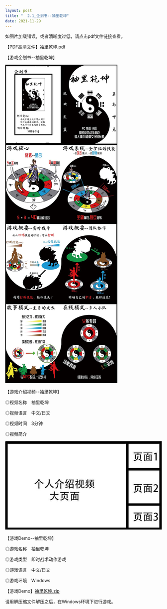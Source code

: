 ```yaml
---
layout: post
title: "  2.1_企划书--袖里乾坤"
date: 2021-11-29
---
```


如图片加载错误，或者清晰度过低，请点击pdf文件链接查看。

【PDF高清文件】[袖里乾坤.pdf](https://1drv.ms/v/s!Aj9fktzHJKNciN02BrABSgitCyzcvw?e=68vd63)

【游戏企划书--袖里乾坤】

![Image text](https://github.com/SotakuStudio/SotakuStudio.github.io/blob/main/chnblog/image/chnPocketWorld.jpg?raw=true)

【游戏介绍视频--袖里乾坤】

◎视频名称　袖里乾坤

◎视频语言　中文/日文

◎视频时间　3分钟
  
◎视频简介

![Image text](https://github.com/SotakuStudio/SotakuStudio.github.io/blob/main/chnblog/image/IntroductionPage.jpg?raw=true)

【游戏Demo--袖里乾坤】

◎游戏名称　袖里乾坤

◎游戏类型　即时战术动作游戏

◎游戏语言　中文/日文

◎游戏环境　Windows

【游戏Demo】[袖里乾坤.zip](https://1drv.ms/v/s!Aj9fktzHJKNciN02BrABSgitCyzcvw?e=68vd63)

请用解压缩文件解压之后，在Windows环境下进行游戏。
